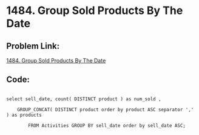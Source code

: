 # 1484. Group Sold Products By The Date

## Problem Link:
[1484. Group Sold Products By The Date](https://leetcode.com/problems/group-sold-products-by-the-date/?envType=study-plan-v2&envId=top-sql-50)

## Code:

```

select sell_date, count( DISTINCT product ) as num_sold ,
    
    GROUP_CONCAT( DISTINCT product order by product ASC separator ',' ) as products
    
        FROM Activities GROUP BY sell_date order by sell_date ASC;
